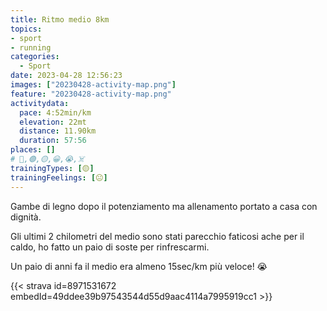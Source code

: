 ```yaml
---
title: Ritmo medio 8km
topics:
- sport
- running
categories:
  - Sport
date: 2023-04-28 12:56:23
images: ["20230428-activity-map.png"]
feature: "20230428-activity-map.png"
activitydata:
  pace: 4:52min/km
  elevation: 22mt
  distance: 11.90km
  duration: 57:56
places: []
# 🔴,🟢,🟡,😀,😭,☠️
trainingTypes: [🟡]
trainingFeelings: [😐]
---
```


Gambe di legno dopo il potenziamento ma allenamento portato a casa con dignità.
<!--more--> 

Gli ultimi 2 chilometri del medio sono stati parecchio faticosi ache per il caldo, ho fatto un paio di soste per rinfrescarmi.

Un paio di anni fa il medio era almeno 15sec/km più veloce! 😭

{{< strava id=8971531672 embedId=49ddee39b97543544d55d9aac4114a7995919cc1 >}}
